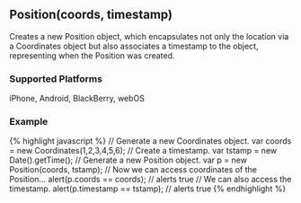 Position(coords, timestamp)
-----------
Creates a new Position object, which encapsulates not only the location via a Coordinates object but also associates a timestamp to the object, representing when the Position was created.

### Supported Platforms ###
iPhone, Android, BlackBerry, webOS

### Example ###
{% highlight javascript %}
	// Generate a new Coordinates object.
	var coords = new Coordinates(1,2,3,4,5,6);
	// Create a timestamp.
	var tstamp = new Date().getTime();
	// Generate a new Position object.
	var p = new Position(coords, tstamp);
	// Now we can access coordinates of the Position...
	alert(p.coords == coords); // alerts true
	// We can also access the timestamp.
	alert(p.timestamp == tstamp); // alerts true
{% endhighlight %}